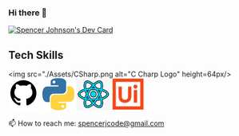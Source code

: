 ### Hi there 👋
<a href="https://app.daily.dev/SpencerJCode"><img src="https://api.daily.dev/devcards/0b5ba00614fe4a98a89da9f44bd30080.png?r=dee" width="300" alt="Spencer Johnson's Dev Card"/></a>

<h2>Tech Skills</h2>

<img src="./Assets/CSharp.png alt="C Charp Logo" height=64px/>
<img src="./Assets/github.png" alt="Github Logo" height=64px/>
<img src="./Assets/python.png" alt="Python Logo" height=64px/>
<img src="./Assets/reactlogo.png" alt="React Logo" height=64px/>
<img src="./Assets/uipath.png" alt="UiPath Logo" height=64px/>

📫 How to reach me: spencerjcode@gmail.com

<!--
**SpencerJCode/SpencerJCode** is a ✨ _special_ ✨ repository because its `README.md` (this file) appears on your GitHub profile.

Here are some ideas to get you started:

- 🔭 I’m currently working on ...
- 🌱 I’m currently learning ...
- 👯 I’m looking to collaborate on ...
- 🤔 I’m looking for help with ...
- 💬 Ask me about ...
- 📫 How to reach me: ...
- 😄 Pronouns: ...
- ⚡ Fun fact: ...
-->
